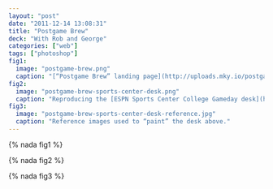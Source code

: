 ```yaml
---
layout: "post"
date: "2011-12-14 13:08:31"
title: "Postgame Brew"
deck: "With Rob and George"
categories: ["web"]
tags: ["photoshop"]
fig1:
  image: "postgame-brew.png"
  caption: "[“Postgame Brew” landing page](http://uploads.mky.io/postgame-brew/) built for The Register-Guard’s former sportswriter Rob Moseley and columnist George Schroeder."
fig2:
  image: "postgame-brew-sports-center-desk.png"
  caption: "Reproducing the [ESPN Sports Center College Gameday desk](http://goo.gl/PgzaBO) was the most challenging part of this project. Using my Wacom tablet, I did my best to [create a whimsical version of the desk](http://uploads.mky.io/postgame-brew-sports-center-desk.psd) for use in this project."
fig3:
  image: "postgame-brew-sports-center-desk-reference.jpg"
  caption: "Reference images used to “paint” the desk above."
---
```


{% nada fig1 %}

{% nada fig2 %}

{% nada fig3 %}
